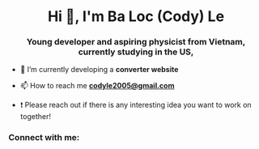 <h1 align="center">Hi 👋, I'm Ba Loc (Cody) Le</h1>
<h3 align="center">Young developer and aspiring physicist from Vietnam, currently studying in the US,</h3>

- 🔭 I’m currently developing a **converter website**

- 📫 How to reach me **codyle2005@gmail.com**

- :exclamation: Please reach out if there is any interesting idea you want to work on together!

<h3 align="left">Connect with me:</h3>
<p align="left">
</p>

